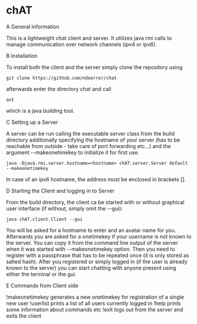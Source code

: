 # chAT

A	General information

This is a lightweight chat client and server.
It utilizes java rmi calls to manage communication over network channels
(ipv4 or ipv6).

B	Installation

To install both the client and the server simply clone the repository using

	git clone https://github.com/ndoerrer/chat

afterwards enter the directory chat and call

	ant

which is a java building tool.

C	Setting up a Server

A server can be run calling the executable server class from the build directory
additionally specifying the hostname of your server (has to be reachable from
outside - take care of port forwarding etc...) and the argument --makeonetimekey
to initialize it for first use.

	java -Djava.rmi.server.hostname=<hostname> chAT.server.Server default --makeonetimekey

In case of an ipv6 hostname, the address must be enclosed in brackets [].

D	Starting the Client and logging in to Server

From the build directory, the client ca be started with or without graphical
user interface (if without, simply omit the --gui):

	java chAT.client.Client --gui

You will be asked for a hostname to enter and an avatar name for you.
Afterwards you are asked for a onetimekey if your username is not known to the
server. You can copy it from the command line output of the server when it was
started with --makeonetimekey option. Then you need to register with a passphrase
that has to be repeated once (it is only stored as salted hash). After you
registered or simply logged in (if the user is already known to the server) you
can start chatting with anyone present using either the terminal or the gui.

E	Commands from Client side

!makeonetimekey			generates a new onetimekey for registration of a single new user
!userlist				prints a list of all users currently logged in
!help					prints some information about commands etc
!exit					logs out from the server and exits the client
